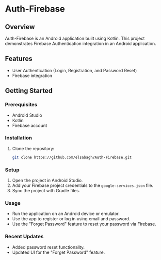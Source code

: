 # Auth-Firebase

## Overview
Auth-Firebase is an Android application built using Kotlin. This project demonstrates Firebase Authentication integration in an Android application.

## Features
- User Authentication (Login, Registration, and Password Reset)
- Firebase integration

## Getting Started

### Prerequisites
- Android Studio
- Kotlin
- Firebase account

### Installation
1. Clone the repository:
    ```sh
    git clone https://github.com/elsabagh/Auth-Firebase.git
    ```

### Setup
1. Open the project in Android Studio.
2. Add your Firebase project credentials to the `google-services.json` file.
3. Sync the project with Gradle files.

### Usage
- Run the application on an Android device or emulator.
- Use the app to register or log in using email and password.
- Use the "Forget Password" feature to reset your password via Firebase.

### Recent Updates
- Added password reset functionality.
- Updated UI for the "Forget Password" feature.
